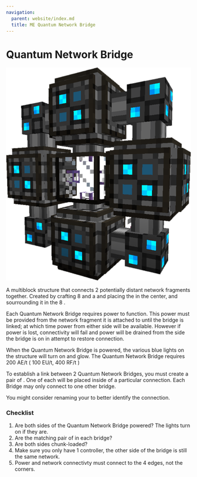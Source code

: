 ```yaml
---
navigation:
  parent: website/index.md
  title: ME Quantum Network Bridge
---
```


# Quantum Network Bridge

![A Quantum Network Bridge](../assets/large/quantum_network_bridge.png)

A multiblock structure that connects 2 potentially distant network fragments
together. Created by crafting 8 <ItemLink
id="quantum_ring"/> and a <ItemLink
id="quantum_link"/> and placing the <ItemLink
id="quantum_link"/> in the center, and
sourrounding it in the 8 <ItemLink
id="quantum_ring"/>.

Each Quantum Network Bridge requires power to function. This
power must be provided from the network fragment it is attached to until the
bridge is linked; at which time power from either side will be available.
However if power is lost, connectivity will fail and power will be drained
from the side the bridge is on in attempt to restore connection.

When the Quantum Network Bridge is powered, the various blue lights on the structure will turn on and glow.
The Quantum Network Bridge requires 200 AE/t ( 100 EU/t, 400 RF/t )

To establish a link between 2 Quantum Network Bridges, you must
create a pair of <ItemLink
id="quantum_entangled_singularity"/>. One of
each will be placed inside of a particular connection. Each Bridge may only
connect to one other bridge.

You might consider renaming your <ItemLink
id="quantum_entangled_singularity"/> to better
identify the connection.

### Checklist

1. Are both sides of the Quantum Network Bridge powered? The lights turn on if they are.
2. Are the matching pair of <ItemLink id="quantum_entangled_singularity"/> in each bridge?
3. Are both sides chunk-loaded?
4. Make sure you only have 1 controller, the other side of the bridge is still the same network.
5. Power and network connectivty must connect to the 4 edges, not the corners.
